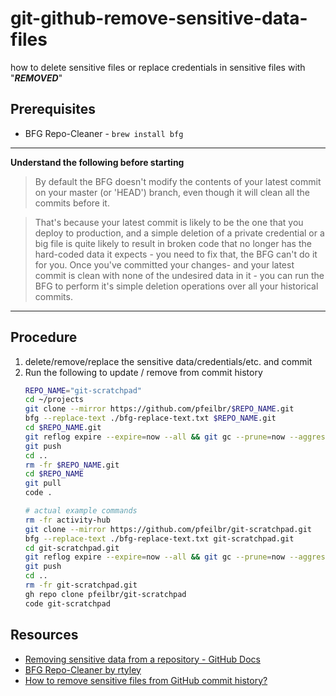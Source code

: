 # git-github-remove-sensitive-data-files

how to delete sensitive files or replace credentials in sensitive files
with "***REMOVED***"

## Prerequisites

* BFG Repo-Cleaner - `brew install bfg`

---

**Understand the following before starting**

> By default the BFG doesn't modify the contents of your latest commit on your master
  (or 'HEAD') branch, even though it will clean all the commits before it.

> That's because your latest commit is likely to be the one that you deploy to production, and a simple deletion of a private credential or a big file is quite likely to result in broken code that no longer has the hard-coded data it expects - you need to fix that, the BFG can't do it for you. Once you've committed your changes- and your latest commit is clean with none of the undesired data in it - you can run the BFG to perform it's simple deletion operations over all your historical commits.

---

## Procedure

1. delete/remove/replace the sensitive data/credentials/etc. and commit
2. Run the following to update / remove from  commit history
    ```sh
    REPO_NAME="git-scratchpad"
    cd ~/projects
    git clone --mirror https://github.com/pfeilbr/$REPO_NAME.git
    bfg --replace-text ./bfg-replace-text.txt $REPO_NAME.git
    cd $REPO_NAME.git
    git reflog expire --expire=now --all && git gc --prune=now --aggressive
    git push
    cd ..
    rm -fr $REPO_NAME.git
    cd $REPO_NAME
    git pull
    code .

    # actual example commands
    rm -fr activity-hub
    git clone --mirror https://github.com/pfeilbr/git-scratchpad.git
    bfg --replace-text ./bfg-replace-text.txt git-scratchpad.git
    cd git-scratchpad.git
    git reflog expire --expire=now --all && git gc --prune=now --aggressive
    git push
    cd ..
    rm -fr git-scratchpad.git
    gh repo clone pfeilbr/git-scratchpad
    code git-scratchpad
    ```

## Resources

* [Removing sensitive data from a repository - GitHub Docs](https://docs.github.com/en/free-pro-team@latest/github/authenticating-to-github/removing-sensitive-data-from-a-repository)
* [BFG Repo-Cleaner by rtyley](https://rtyley.github.io/bfg-repo-cleaner/)
* [How to remove sensitive files from GitHub commit history?](https://itnext.io/how-to-remove-sensitive-files-from-github-commit-history-638a3f291f74)